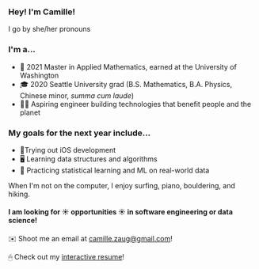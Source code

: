 ### Hey! I'm Camille! 

I go by she/her pronouns

### I'm a...

- 📜 2021 Master in Applied Mathematics, earned at the University of Washington
- 🎓 2020 Seattle University grad (B.S. Mathematics, B.A. Physics, Chinese minor, _summa cum laude_)
- 👩‍💻 Aspiring engineer building technologies that benefit people and the planet


### My goals for the next year include...

- 📱Trying out iOS development
- 🖥 Learning data structures and algorithms
- 💯 Practicing statistical learning and ML on real-world data

When I'm not on the computer, I enjoy surfing, piano, bouldering, and hiking.

#### I am looking for ☀️ opportunities ☀️ in software engineering or data science! 

✉️ Shoot me an email at camille.zaug@gmail.com!

🖱 Check out my [interactive resume](https://www.camillezaug.com)!




